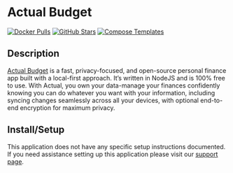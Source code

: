 # Actual Budget

[![Docker Pulls](https://img.shields.io/docker/pulls/actualbudget/actual-server?style=flat-square&color=607D8B&label=docker%20pulls&logo=docker)](https://hub.docker.com/r/actualbudget/actual-server)
[![GitHub Stars](https://img.shields.io/github/stars/actualbudget/actual?style=flat-square&color=607D8B&label=github%20stars&logo=github)](https://github.com/actualbudget/actual)
[![Compose Templates](https://img.shields.io/static/v1?style=flat-square&color=607D8B&label=compose&message=templates)](https://github.com/GhostWriters/DockSTARTer/tree/main/compose/.apps/actualbudget)

## Description

[Actual Budget](https://actualbudget.org) is a fast, privacy-focused, and open-source personal finance app built with a local-first approach. It’s written in NodeJS and is 100% free to use. With Actual, you own your data-manage your finances confidently knowing you can do whatever you want with your information, including syncing changes seamlessly across all your devices, with optional end-to-end encryption for maximum privacy.

## Install/Setup

This application does not have any specific setup instructions documented. If
you need assistance setting up this application please visit our
[support page](https://dockstarter.com/basics/support).
